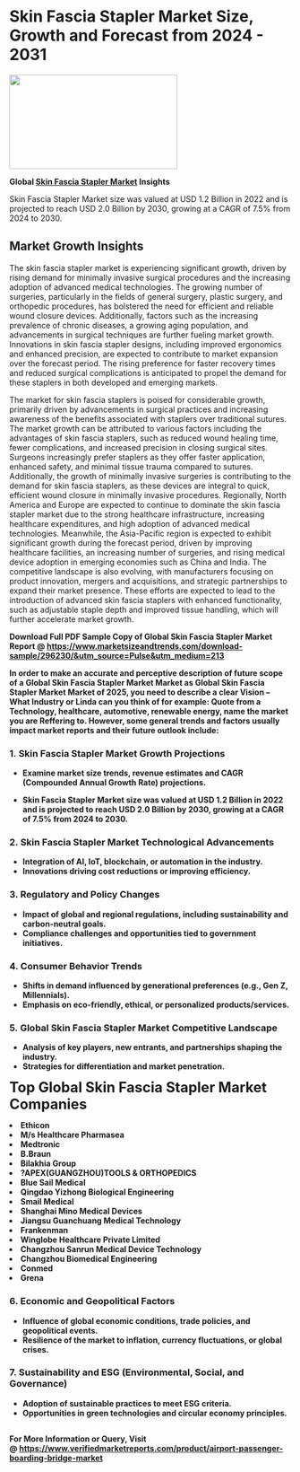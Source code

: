 <H1>Skin Fascia Stapler Market Size, Growth and Forecast from 2024 - 2031</H1><img class="aligncenter size-medium wp-image-584254" src="https://thirdeyenews.in/wp-content/uploads/2024/09/Global-Market-Research-300x168.jpeg" alt="" width="300" height="168" /><p><strong>Global&nbsp;<a href="https://www.marketsizeandtrends.com/download-sample/296230/&amp;utm_source=Pulse&amp;utm_medium=213">Skin Fascia Stapler Market</a> Insights</strong></p><p>Skin Fascia Stapler Market size was valued at USD 1.2 Billion in 2022 and is projected to reach USD 2.0 Billion by 2030, growing at a CAGR of 7.5% from 2024 to 2030.</p><p><h2>Market Growth Insights</h2> <p>The skin fascia stapler market is experiencing significant growth, driven by rising demand for minimally invasive surgical procedures and the increasing adoption of advanced medical technologies. The growing number of surgeries, particularly in the fields of general surgery, plastic surgery, and orthopedic procedures, has bolstered the need for efficient and reliable wound closure devices. Additionally, factors such as the increasing prevalence of chronic diseases, a growing aging population, and advancements in surgical techniques are further fueling market growth. Innovations in skin fascia stapler designs, including improved ergonomics and enhanced precision, are expected to contribute to market expansion over the forecast period. The rising preference for faster recovery times and reduced surgical complications is anticipated to propel the demand for these staplers in both developed and emerging markets.</p> <p><strong></strong></p> <p>The market for skin fascia staplers is poised for considerable growth, primarily driven by advancements in surgical practices and increasing awareness of the benefits associated with staplers over traditional sutures. The market growth can be attributed to various factors including the advantages of skin fascia staplers, such as reduced wound healing time, fewer complications, and increased precision in closing surgical sites. Surgeons increasingly prefer staplers as they offer faster application, enhanced safety, and minimal tissue trauma compared to sutures. Additionally, the growth of minimally invasive surgeries is contributing to the demand for skin fascia staplers, as these devices are integral to quick, efficient wound closure in minimally invasive procedures. Regionally, North America and Europe are expected to continue to dominate the skin fascia stapler market due to the strong healthcare infrastructure, increasing healthcare expenditures, and high adoption of advanced medical technologies. Meanwhile, the Asia-Pacific region is expected to exhibit significant growth during the forecast period, driven by improving healthcare facilities, an increasing number of surgeries, and rising medical device adoption in emerging economies such as China and India. The competitive landscape is also evolving, with manufacturers focusing on product innovation, mergers and acquisitions, and strategic partnerships to expand their market presence. These efforts are expected to lead to the introduction of advanced skin fascia staplers with enhanced functionality, such as adjustable staple depth and improved tissue handling, which will further accelerate market growth. <p><strong></p><p><span class=""><strong>Download Full PDF Sample Copy of Global Skin Fascia Stapler Market Report</strong> @ <a href="https://www.marketsizeandtrends.com/download-sample/296230/&amp;utm_source=Pulse&amp;utm_medium=213" target="_blank">https://www.marketsizeandtrends.com/download-sample/296230/&amp;utm_source=Pulse&amp;utm_medium=213</a></span></p><p>In order to make an accurate and perceptive description of future scope of a Global&nbsp;Skin Fascia Stapler Market Market as Global&nbsp;Skin Fascia Stapler Market Market of 2025, you need to describe a clear Vision &ndash; What Industry or Linda can you think of for example: Quote from a Technology, healthcare, automotive, renewable energy, name the market you are Reffering to. However, some general trends and factors usually impact market reports and their future outlook include:</p><h3>1.&nbsp;<strong>Skin Fascia Stapler Market Growth Projections</strong></h3><ul><li>Examine market size trends, revenue estimates and CAGR (Compounded Annual Growth Rate) projections.</li><li><p>Skin Fascia Stapler Market size was valued at USD 1.2 Billion in 2022 and is projected to reach USD 2.0 Billion by 2030, growing at a CAGR of 7.5% from 2024 to 2030.</p></li></ul><h3>2.&nbsp;<strong>Skin Fascia Stapler Market Technological Advancements</strong></h3><ul><li>Integration of AI, IoT, blockchain, or automation in the industry.</li><li>Innovations driving cost reductions or improving efficiency.</li></ul><h3>3.&nbsp;<strong>Regulatory and Policy Changes</strong></h3><ul><li>Impact of global and regional regulations, including sustainability and carbon-neutral goals.</li><li>Compliance challenges and opportunities tied to government initiatives.</li></ul><h3>4.&nbsp;<strong>Consumer Behavior Trends</strong></h3><ul><li>Shifts in demand influenced by generational preferences (e.g., Gen Z, Millennials).</li><li>Emphasis on eco-friendly, ethical, or personalized products/services.</li></ul><h3>5.&nbsp;<strong>Global Skin Fascia Stapler Market Competitive Landscape</strong></h3><ul><li>Analysis of key players, new entrants, and partnerships shaping the industry.</li><li>Strategies for differentiation and market penetration.</li></ul><p data-pm-slice="1 1 []"><span style="color: inherit; font-family: inherit; font-size: 25px;">Top Global Skin Fascia Stapler Market Companies</span></p><div class="" data-test-id=""><p><li>Ethicon</li><li> M/s Healthcare Pharmasea</li><li> Medtronic</li><li> B.Braun</li><li> Bilakhia Group</li><li> ?APEX(GUANGZHOU)TOOLS & ORTHOPEDICS</li><li> Blue Sail Medical</li><li> Qingdao Yizhong Biological Engineering</li><li> Smail Medical</li><li> Shanghai Mino Medical Devices</li><li> Jiangsu Guanchuang Medical Technology</li><li> Frankenman</li><li> Winglobe Healthcare Private Limited</li><li> Changzhou Sanrun Medical Device Technology</li><li> Changzhou Biomedical Engineering</li><li> Conmed</li><li> Grena</li></p></div><h3>6.&nbsp;<strong>Economic and Geopolitical Factors</strong></h3><ul><li>Influence of global economic conditions, trade policies, and geopolitical events.</li><li>Resilience of the market to inflation, currency fluctuations, or global crises.</li></ul><h3>7.&nbsp;<strong>Sustainability and ESG (Environmental, Social, and Governance)</strong></h3><ul><li>Adoption of sustainable practices to meet ESG criteria.</li><li>Opportunities in green technologies and circular economy principles.</li></ul><h2><strong style="font-size: 14px;">For More Information or Query, Visit @&nbsp;</strong><a style="background-color: #ffffff; font-size: 14px;" href="https://www.marketsizeandtrends.com/report/skin-fascia-stapler-market/" target="_blank">https://www.verifiedmarketreports.com/product/airport-passenger-boarding-bridge-market</a></h2>
